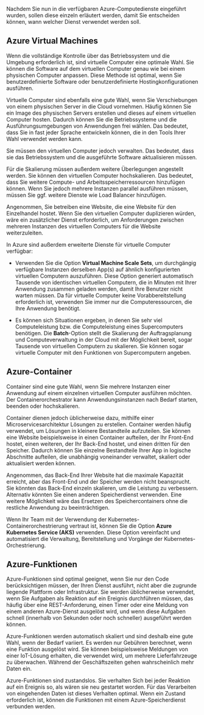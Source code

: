 Nachdem Sie nun in die verfügbaren Azure-Computedienste eingeführt wurden, sollen diese einzeln erläutert werden, damit Sie entscheiden können, wann welcher Dienst verwendet werden soll.

## <a name="azure-virtual-machines"></a>Azure Virtual Machines

Wenn die vollständige Kontrolle über das Betriebssystem und die Umgebung erforderlich ist, sind virtuelle Computer eine optimale Wahl. Sie können die Software auf dem virtuellen Computer genau wie bei einem physischen Computer anpassen. Diese Methode ist optimal, wenn Sie benutzerdefinierte Software oder benutzerdefinierte Hostingkonfigurationen ausführen.

Virtuelle Computer sind ebenfalls eine gute Wahl, wenn Sie Verschiebungen von einem physischen Server in die Cloud vornehmen. Häufig können Sie ein Image des physischen Servers erstellen und dieses auf einem virtuellen Computer hosten. Dadurch können Sie die Betriebssysteme und die Ausführungsumgebungen von Anwendungen frei wählen. Das bedeutet, dass Sie in fast jeder Sprache entwickeln können, die in den Tools Ihrer Wahl verwendet werden kann.

Sie müssen den virtuellen Computer jedoch verwalten. Das bedeutet, dass sie das Betriebssystem und die ausgeführte Software aktualisieren müssen. 

Für die Skalierung müssen außerdem weitere Überlegungen angestellt werden. Sie können den virtuellen Computer hochskalieren. Das bedeutet, dass Sie weitere Compute- und Arbeitsspeicherressourcen hinzufügen können. Wenn Sie jedoch mehrere Instanzen parallel ausführen müssen, müssen Sie ggf. weitere Dienste wie Load Balancer hinzufügen.

Angenommen, Sie betreiben eine Website, die eine Website für den Einzelhandel hostet. Wenn Sie den virtuellen Computer duplizieren würden, wäre ein zusätzlicher Dienst erforderlich, um Anforderungen zwischen mehreren Instanzen des virtuellen Computers für die Website weiterzuleiten.

In Azure sind außerdem erweiterte Dienste für virtuelle Computer verfügbar:

- Verwenden Sie die Option **Virtual Machine Scale Sets**, um durchgängig verfügbare Instanzen derselben App(s) auf ähnlich konfigurierten virtuellen Computern auszuführen. Diese Option generiert automatisch Tausende von identischen virtuellen Computern, die in Minuten mit Ihrer Anwendung zusammen geladen werden, damit Ihre Benutzer nicht warten müssen. Da für virtuelle Computer keine Vorabbereitstellung erforderlich ist, verwenden Sie immer nur die Computeressourcen, die Ihre Anwendung benötigt.

- Es können sich Situationen ergeben, in denen Sie sehr viel Computeleistung bzw. die Computeleistung eines Supercomputers benötigen. Die **Batch**-Option stellt die Skalierung der Auftragsplanung und Computeverwaltung in der Cloud mit der Möglichkeit bereit, sogar Tausende von virtuellen Computern zu skalieren. Sie können sogar virtuelle Computer mit den Funktionen von Supercomputern angeben.

## <a name="azure-containers"></a>Azure-Container

Container sind eine gute Wahl, wenn Sie mehrere Instanzen einer Anwendung auf einem einzelnen virtuellen Computer ausführen möchten. Der Containerorchestrator kann Anwendungsinstanzen nach Bedarf starten, beenden oder hochskalieren.

Container dienen jedoch üblicherweise dazu, mithilfe einer Microservicesarchitektur Lösungen zu erstellen. Container werden häufig verwendet, um Lösungen in kleinere Bestandteile aufzuteilen. Sie können eine Website beispielsweise in einen Container aufteilen, der Ihr Front-End hostet, einen weiteren, der Ihr Back-End hostet, und einen dritten für den Speicher. Dadurch können Sie einzelne Bestandteile Ihrer App in logische Abschnitte aufteilen, die unabhängig voneinander verwaltet, skaliert oder aktualisiert werden können.

Angenommen, das Back-End Ihrer Website hat die maximale Kapazität erreicht, aber das Front-End und der Speicher werden nicht beansprucht. Sie könnten das Back-End einzeln skalieren, um die Leistung zu verbessern. Alternativ könnten Sie einen anderen Speicherdienst verwenden. Eine weitere Möglichkeit wäre das Ersetzen des Speichercontainers ohne die restliche Anwendung zu beeinträchtigen.

 Wenn Ihr Team mit der Verwendung der Kubernetes-Containerorchestrierung vertraut ist, können Sie die Option **Azure Kubernetes Service (AKS)** verwenden. Diese Option vereinfacht und automatisiert die Verwaltung, Bereitstellung und Vorgänge der Kubernetes-Orchestrierung.

## <a name="azure-functions"></a>Azure-Funktionen

Azure-Funktionen sind optimal geeignet, wenn Sie nur den Code berücksichtigen müssen, der Ihren Dienst ausführt, nicht aber die zugrunde liegende Plattform oder Infrastruktur. Sie werden üblicherweise verwendet, wenn Sie Aufgaben als Reaktion auf ein Ereignis durchführen müssen, das häufig über eine REST-Anforderung, einen Timer oder eine Meldung von einem anderen Azure-Dienst ausgelöst wird, und wenn diese Aufgaben schnell (innerhalb von Sekunden oder noch schneller) ausgeführt werden können.

Azure-Funktionen werden automatisch skaliert und sind deshalb eine gute Wahl, wenn der Bedarf variiert. Es werden nur Gebühren berechnet, wenn eine Funktion ausgelöst wird. Sie können beispielsweise Meldungen von einer IoT-Lösung erhalten, die verwendet wird, um mehrere Lieferfahrzeuge zu überwachen. Während der Geschäftszeiten gehen wahrscheinlich mehr Daten ein.

Azure-Funktionen sind zustandslos. Sie verhalten Sich bei jeder Reaktion auf ein Ereignis so, als wären sie neu gestartet worden. Für das Verarbeiten von eingehenden Daten ist dieses Verhalten optimal. Wenn ein Zustand erforderlich ist, können die Funktionen mit einem Azure-Speicherdienst verbunden werden.

